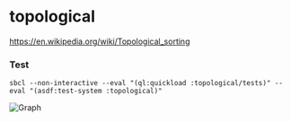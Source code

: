 # topological

https://en.wikipedia.org/wiki/Topological_sorting

### Test

    sbcl --non-interactive --eval "(ql:quickload :topological/tests)" --eval "(asdf:test-system :topological)"


![Graph](https://upload.wikimedia.org/wikipedia/commons/thumb/0/03/Directed_acyclic_graph_2.svg/270px-Directed_acyclic_graph_2.svg.png)
